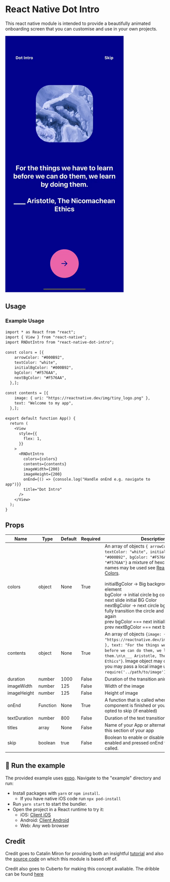 # React Native Dot Intro

This react native module is intended to provide a beautifully animated onboarding screen that you can customise and use in your own projects.

![Alt Text](./assets/react-native-dot-intro.gif)

## Usage


### Example Usage
```
import * as React from "react";
import { View } from "react-native";
import RNDotIntro from "react-native-dot-intro";

const colors = [{
    arrowColor: "#000B92",
    textColor: "white",
    initialBgColor: "#000B92",
    bgColor: "#F576AA",
    nextBgColor: "#F576AA",
  },];

const contents = [{
    image: { uri: "https://reactnative.dev/img/tiny_logo.png" },
    text: "Welcome to my app",
  },];

export default function App() {
  return (
    <View
      style={{
        flex: 1,
      }}
    >
      <RNDotIntro
        colors={colors}
        contents={contents}
        imageWidth={200}
        imageHeight={200}
        onEnd={() => {console.log("Handle onEnd e.g. navigate to app")}}
        title="Dot Intro"
      />
    </View>
  );
}

```

## Props

|Name|Type|Default|Required|Description|
|---|---|---|---|---|
|colors|object|None|True|An array of objects `{ arrowColor: "#000B92", textColor: "white", initialBgColor: "#000B92", bgColor: "#F576AA", nextBgColor: "#F576AA"}` a mixture of hexcodes and color names may be used see [React Native Default Colors](https://reactnative.dev/docs/colors).<br/><br/>initialBgColor -> Big background of the element<br/>bgColor -> initial circle bg color that will be the next slide initial BG Color<br/>nextBgColor -> next circle bg color after we fully transition the circle and this will be small again</br>prev bgColor === next initialBgColor<br/>prev nextBgColor === next bgColor|
|contents|object|None|True|An array of objects `{image: { uri: "https://reactnative.dev/img/tiny_logo.png" }, text: "For the things we have to learn before we can do them, we learn by doing them.\n\n___ Aristotle, The Nicomachean Ethics"}`. Image object may contain a uri or you may pass a local image using `require('../path/to/image')`.|
|duration|number|1000|False|Duration of the transition animation|
|imageWidth|number|125|False|Width of the image|
|imageHeight|number|125|False|Height of image|
|onEnd|Function|None|True|A function that is called when the app intro component is finished or you the user has opted to skip (if enabled)|
|textDuration|number|800|False|Duration of the text transition animation|
|titles|array|None|False|Name of your App or alternatively the title of this section of your app|
|skip|boolean|true|False|Boolean to enable or disable the skip button. If enabled and pressed onEnd function will be called.|

## 🚀 Run the example
The provided example uses [expo](https://expo.io/). Navigate to the "example" directory and run:

- Install packages with `yarn` or `npm install`.
  - If you have native iOS code run `npx pod-install`
- Run `yarn start` to start the bundler.
- Open the project in a React runtime to try it:
  - iOS: [Client iOS](https://itunes.apple.com/app/apple-store/id982107779)
  - Android: [Client Android](https://play.google.com/store/apps/details?id=host.exp.exponent&referrer=blankexample)
  - Web: Any web browser


## Credit

Credit goes to Catalin Miron for providing both an insightful [tutorial](https://youtu.be/vQNg06Hf0MQ) and also the [source code](https://github.com/catalinmiron/react-native-dot-inversion) on which this module is based off of.

Credit also goes to Cuberto for making this concept avaliable. The dribble can be found [here](https://dribbble.com/shots/6654320-Animated-Onboarding-Screens)
